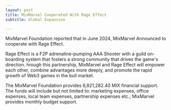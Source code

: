 ```yaml
---
layout: post
title: MixMarvel Cooperated With Rage Effect
subtitle: Global Expansion

---
```


MixMarvel Foundation reported that in June 2024, MixMarvel Announced to cooperate with Rage Effect.

Rage Effect is a F2P adrenaline-pumping AAA Shooter with a guild on-boarding system that fosters a strong community that drives the game's direction. hrough this partnership, MixMarvel and Rage Effect will empower each other, combine advantages more deeply, and promote the rapid growth of Web3 games in the bull market.

The MixMarvel Foundation provides 6,821,282.40 MIX financial support. The funds will include but not limited to: marketing expenses, office expenses, local team expenses, partnership expenses etc.; MixMarvel provides monthly budget support.

